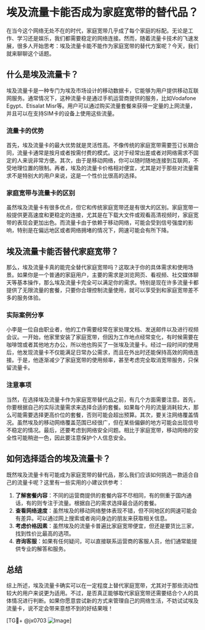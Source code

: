 # 埃及流量卡能否成为家庭宽带的替代品？

在当今这个网络无处不在的时代，家庭宽带几乎成了每个家庭的标配。无论是工作、学习还是娱乐，我们都需要稳定的网络连接。然而，随着流量卡技术的飞速发展，很多人开始思考：埃及流量卡能不能作为家庭宽带的替代方案呢？今天，我们就来聊聊这个话题。

## 什么是埃及流量卡？

埃及流量卡是一种专门为埃及市场设计的移动数据卡，它能够为用户提供移动互联网服务。通常情况下，这种流量卡是通过手机运营商提供的服务，比如Vodafone Egypt、Etisalat Misr等。用户可以通过购买流量套餐来获得一定量的上网流量，并且可以在支持SIM卡的设备上使用这些流量。

### 流量卡的优势

首先，埃及流量卡的最大优势就是灵活性高。不像传统的家庭宽带需要签订长期合同，流量卡通常是按月或者按需付费的模式。这对于经常出差或者对网络需求不固定的人来说非常方便。其次，由于是移动网络，你可以随时随地连接到互联网，不受地理位置的限制。再者，埃及的流量卡价格相对便宜，尤其是对于那些对流量需求不是特别大的用户来说，这是一个性价比很高的选择。

### 家庭宽带与流量卡的区别

虽然埃及流量卡有很多优点，但它和传统家庭宽带还是有很大的区别。家庭宽带一般提供更高速度和更稳定的连接，尤其是在下载大文件或观看高清视频时，家庭宽带的表现会更加出色。而流量卡由于依赖于移动网络，可能会受到信号强度的影响，特别是在偏远地区或者网络拥堵的情况下，网速可能会有所下降。

## 埃及流量卡能否替代家庭宽带？

那么，埃及流量卡真的能完全替代家庭宽带吗？这取决于你的具体需求和使用场景。如果你是一个普通的家庭用户，主要的需求是浏览网页、看视频、社交媒体聊天等基本操作，那么埃及流量卡完全可以满足你的需求。特别是现在许多流量卡都提供了无限流量的套餐，只要你合理控制流量使用，就可以享受到和家庭宽带差不多的服务体验。

### 实际案例分享

小李是一位自由职业者，他的工作需要经常在家处理文档、发送邮件以及进行视频会议。一开始，他家里安装了家庭宽带，但因为工作地点经常变化，有时候需要在咖啡馆或者其他地方办公，所以他也购买了一张埃及流量卡。经过一段时间的使用后，他发现流量卡不仅能满足日常办公需求，而且在外出时还能保持高效的网络连接。于是，他逐渐减少了家庭宽带的使用频率，甚至考虑完全取消宽带服务，只保留流量卡。

### 注意事项

当然，在选择埃及流量卡作为家庭宽带替代品之前，有几个方面需要注意。首先，你要根据自己的实际流量需求来选择合适的套餐。如果每个月的流量消耗较大，那么可能需要选择更高价位的套餐，否则可能会超出预算。其次，要关注网络覆盖情况。虽然埃及的移动网络覆盖范围已经很广，但在某些偏僻的地方可能会出现信号不稳定的情况。最后，还要考虑到网络安全问题。相比于家庭宽带，移动网络的安全性可能稍逊一色，因此要注意保护个人信息安全。

## 如何选择适合的埃及流量卡？

既然埃及流量卡有可能成为家庭宽带的替代品，那么我们应该如何挑选一款适合自己的流量卡呢？这里有一些实用的小建议供参考：

1. **了解套餐内容**：不同的运营商提供的套餐内容不尽相同，有的侧重于国内通话，有的则专注于流量。根据自己的需求选择最合适的套餐。
2. **查看网络速度**：虽然埃及的移动网络整体表现不错，但不同地区的网速可能会有差异。可以通过网上搜索或者询问身边的朋友来获取相关信息。
3. **考虑价格因素**：虽然埃及的流量卡普遍比家庭宽带便宜，但还是要货比三家，找到性价比最高的选项。
4. **咨询客服**：如果有任何疑问，可以直接联系运营商的客服人员，他们通常能提供专业的解答和服务。

## 总结

综上所述，埃及流量卡确实可以在一定程度上替代家庭宽带，尤其对于那些流动性较大的用户来说更为适用。不过，是否真正能够取代家庭宽带还需要结合个人的具体情况进行判断。如果你愿意尝试新的方式来管理自己的网络生活，不妨试试埃及流量卡，说不定会带来意想不到的好结果哦！

[TG💪+ @jx0703 ![Image](https://github.com/user-attachments/assets/dbca1d08-cadb-493c-b0ec-ad6f7a83f270)]